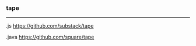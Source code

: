 ### tape
---
.js
https://github.com/substack/tape

.java
https://github.com/square/tape
```
```

```
```

```
```


